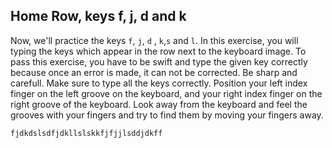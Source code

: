 

## Home Row, keys f, j, d and k

Now, we'll practice the keys `f`, `j`, `d` , `k`,`s` and `l`.
In this exercise, you will typing the keys which appear in the row next to the keyboard image. To pass this exercise, you have to be swift and type the given key correctly because once an error is made, it can not be corrected.
Be sharp and carefull. Make sure to type all the keys correctly.
Position your left index finger on the left groove on the keyboard, and your right index finger on the right groove of the keyboard. Look away from the keyboard and feel the grooves with your fingers and try to find them by moving your fingers away.


```practicetyping
fjdkdslsdfjdkllslskkfjfjjlsddjdkff
```
